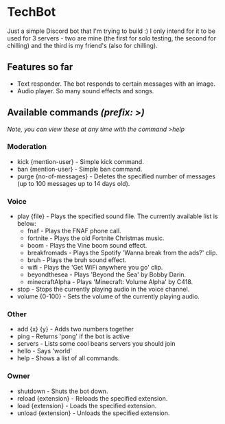 # TechBot

Just a simple Discord bot that I'm trying to build :) I only intend for it to be used for 3 servers - two are mine (the first for solo testing, the second for chilling) and the third is my friend's (also for chilling).

## Features so far
* Text responder. The bot responds to certain messages with an image.
* Audio player. So many sound effects and songs.

## Available commands *(prefix: >)*
*Note, you can view these at any time with the command >help*

### Moderation
* kick {mention-user} - Simple kick command.
* ban {mention-user} - Simple ban command.
* purge {no-of-messages} - Deletes the specified number of messages (up to 100 messages up to 14 days old).

### Voice
* play {file} - Plays the specified sound file. The currently available list is below:
  * fnaf - Plays the FNAF phone call.
  * fortnite - Plays the old Fortnite Christmas music.
  * boom - Plays the Vine boom sound effect.
  * breakfromads - Plays the Spotify 'Wanna break from the ads?' clip.
  * bruh - Plays the bruh sound effect.
  * wifi - Plays the 'Get WiFi anywhere you go' clip.
  * beyondthesea - Plays 'Beyond the Sea' by Bobby Darin.
  * minecraftAlpha - Plays 'Minecraft: Volume Alpha' by C418.
* stop - Stops the currently playing audio in the voice channel.
* volume {0-100} - Sets the volume of the currently playing audio.

### Other
* add {x} {y} - Adds two numbers together
* ping - Returns 'pong' if the bot is active
* servers - Lists some cool beans servers you should join
* hello - Says 'world'
* help - Shows a list of all commands.

### Owner
* shutdown - Shuts the bot down.
* reload {extension} - Reloads the specified extension.
* load {extension} - Loads the specified extension.
* unload {extension} - Unloads the specified extension.

